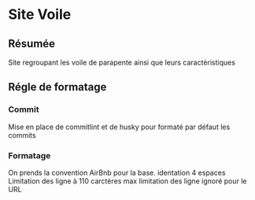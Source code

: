 # Site Voile

## Résumée

Site regroupant les voile de parapente ainsi que leurs caractèristiques

## Régle de formatage

### Commit

Mise en place de commitlint et de husky pour formaté par défaut les commits

### Formatage

On prends la convention AirBnb pour la base.
identation 4 espaces
Limitation des ligne à 110 carctères max
limitation des ligne ignoré pour le URL

